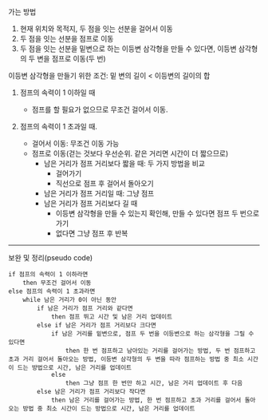 가는 방법

1. 현재 위치와 목적지, 두 점을 잇는 선분을 걸어서 이동
2. 두 점을 잇는 선분을 점프로 이동
3. 두 점을 잇는 선분을 밑변으로 하는 이등변 삼각형을 만들 수 있다면, 이등변 삼각형의 두 변을 점프로 이동(두 번)

이등변 삼각형을 만들기 위한 조건: 밑 변의 길이 < 이등변의 길이의 합

1. 점프의 속력이 1 이하일 때
   - 점프를 할 필요가 없으므로 무조건 걸어서 이동.
2. 점프의 속력이 1 초과일 때.

   - 걸어서 이동: 무조건 이동 가능
   - 점프로 이동(걷는 것보다 우선순위. 같은 거리면 시간이 더 짧으므로)
     - 남은 거리가 점프 거리보다 짧을 때: 두 가지 방법을 비교
       - 걸어가기
       - 직선으로 점프 후 걸어서 돌아오기
     - 남은 거리가 점프 거리일 때: 그냥 점프
     - 남은 거리가 점프 거리보다 길 때
       - 이등변 삼각형을 만들 수 있는지 확인해, 만들 수 있다면 점프 두 번으로 가기
       - 없다면 그냥 점프 후 반복

---

보완 및 정리(pseudo code)

```
if 점프의 속력이 1 이하라면
	then 무조건 걸어서 이동
else 점프의 속력이 1 초과라면
	while 남은 거리가 0이 아닌 동안
		if 남은 거리가 점프 거리와 같다면
			then 점프 뛰고 시간 및 남은 거리 업데이트
		else if 남은 거리가 점프 거리보다 크다면
			if 남은 거리를 밑변으로, 점프 두 번을 이등변으로 하는 삼각형을 그릴 수 있다면
				then 한 번 점프하고 남아있는 거리를 걸어가는 방법, 두 번 점프하고 초과 거리 걸어서 돌아오는 방법, 이등변 삼각형의 두 변을 따라 점프하는 방법 중 최소 시간이 드는 방법으로 시간, 남은 거리를 업데이트
			else
				then 그냥 점프 한 번만 하고 시간, 남은 거리 업데이트 후 다음
		else 남은 거리가 점프 거리보다 작다면
			then 남은 거리를 걸어가는 방법, 한 번 점프하고 초과 거리를 걸어서 돌아오는 방법 중 최소 시간이 드는 방법으로 시간, 남은 거리를 업데이트
```
